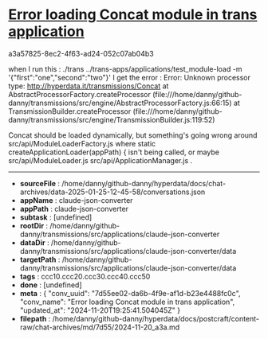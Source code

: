 # [Error loading Concat module in trans application](https://claude.ai/chat/7d55ee02-da6b-4f9e-af1d-b23e4488fc0c)

a3a57825-8ec2-4f63-ad24-052c07ab04b3

when I run this :
./trans ../trans-apps/applications/test_module-load -m '{"first":"one","second":"two"}' 
I get the error :
Error: Unknown processor type: http://hyperdata.it/transmissions/Concat
    at AbstractProcessorFactory.createProcessor (file:///home/danny/github-danny/transmissions/src/engine/AbstractProcessorFactory.js:66:15)
    at TransmissionBuilder.createProcessor (file:///home/danny/github-danny/transmissions/src/engine/TransmissionBuilder.js:119:52)

Concat should be loaded dynamically, but something's going wrong around src/api/ModuleLoaderFactory.js where   static createApplicationLoader(appPath) { isn't being called, or maybe src/api/ModuleLoader.js src/api/ApplicationManager.js .

---

* **sourceFile** : /home/danny/github-danny/hyperdata/docs/chat-archives/data-2025-01-25-12-45-58/conversations.json
* **appName** : claude-json-converter
* **appPath** : claude-json-converter
* **subtask** : [undefined]
* **rootDir** : /home/danny/github-danny/transmissions/src/applications/claude-json-converter
* **dataDir** : /home/danny/github-danny/transmissions/src/applications/claude-json-converter/data
* **targetPath** : /home/danny/github-danny/transmissions/src/applications/claude-json-converter/data
* **tags** : ccc10.ccc20.ccc30.ccc40.ccc50
* **done** : [undefined]
* **meta** : {
  "conv_uuid": "7d55ee02-da6b-4f9e-af1d-b23e4488fc0c",
  "conv_name": "Error loading Concat module in trans application",
  "updated_at": "2024-11-20T19:25:41.504045Z"
}
* **filepath** : /home/danny/github-danny/hyperdata/docs/postcraft/content-raw/chat-archives/md/7d55/2024-11-20_a3a.md